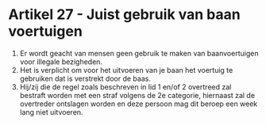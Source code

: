 # Artikel 27 - Juist gebruik van baan voertuigen

1. Er wordt geacht van mensen geen gebruik te maken van baanvoertuigen voor illegale bezigheden.
2. Het is verplicht om voor het uitvoeren van je baan het voertuig te gebruiken dat is verstrekt door de baas.
3. Hij/zij die de regel zoals beschreven in lid 1 en/of 2 overtreed zal bestraft worden met een straf volgens de 2e categorie, hiernaast zal de overtreder ontslagen worden en deze persoon mag dit beroep een week lang niet uitvoeren.
